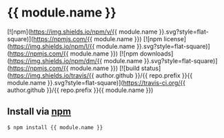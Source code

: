 # {{ module.name }}
[![npm](https://img.shields.io/npm/v/{{ module.name }}.svg?style=flat-square)](https://npmjs.com/{{ module.name }})
[![npm license](https://img.shields.io/npm/l/{{ module.name }}.svg?style=flat-square)](https://npmjs.com/{{ module.name }})
[![npm downloads](https://img.shields.io/npm/dm/{{ module.name }}.svg?style=flat-square)](https://npmjs.com/{{ module.name }})
[![build status](https://img.shields.io/travis/{{ author.github }}/{{ repo.prefix }}{{ module.name }}.svg?style=flat-square)](https://travis-ci.org/{{ author.github }}/{{ repo.prefix }}{{ module.name }})

## Install via [npm](https://npmjs.com)

```sh
$ npm install {{ module.name }}
```

